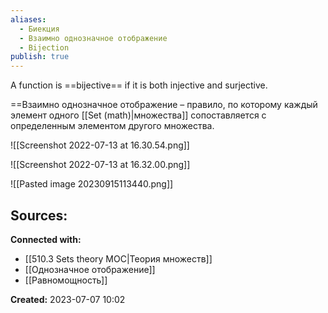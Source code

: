 ```yaml
---
aliases:
  - Биекция
  - Взаимно однозначное отображение
  - Bijection
publish: true
---
```

A function is ==bijective== if it is both injective and surjective.

==Взаимно однозначное отображение – правило, по которому каждый элемент одного [[Set (math)|множества]] сопоставляется с определенным элементом другого множества.

![[Screenshot 2022-07-13 at 16.30.54.png]]


![[Screenshot 2022-07-13 at 16.32.00.png]]

![[Pasted image 20230915113440.png]]


**Sources:**
- 


**Connected with:**
- [[510.3 Sets theory MOC|Теория множеств]]
- [[Однозначное отображение]]
- [[Равномощность]]



**Created:** 2023-07-07 10:02